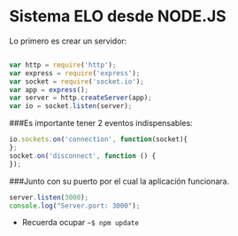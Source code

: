 Sistema ELO desde NODE.JS
================

Lo primero es crear un servidor:

```js

var http = require('http');
var express = require('express');
var socket = require('socket.io');
var app = express();
var server = http.createServer(app);
var io = socket.listen(server);

```

###Es importante tener 2 eventos indispensables:

```js
io.sockets.on('connection', function(socket){
};
socket.on('disconnect', function () {
});
```

###Junto con su puerto por el cual la aplicación funcionara.

```js
server.listen(3000);
console.log("Server.port: 3000");
```

*  Recuerda ocupar `~$ npm update`
